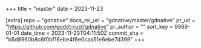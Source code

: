 +++
title = "master"
date = 2023-11-23

[extra]
repo = "gdnative"
docs_rel_url = "gdnative/master/gdnative"
pr_url = "https://github.com/godot-rust/gdnative"
pr_author = ""
sort_key = 9999-01-01
date_time = 2023-11-23T04:11:50Z
commit_sha = "b5d8960b8c6f0bf16ebe4f6e0caa51e6ebe7d399"
+++


